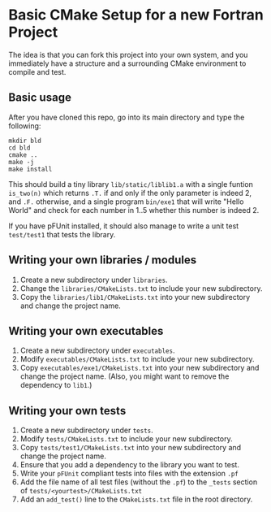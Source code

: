 # Basic CMake Setup for a new Fortran Project

The idea is that you can fork this project into your own system, and you immediately have
a structure and a surrounding CMake environment to compile and test.

## Basic usage

After you have cloned this repo, go into its main directory and type the following:

    mkdir bld
    cd bld
    cmake ..
    make -j
    make install

This should build a tiny library `lib/static/liblib1.a` with a single funtion `is_two(n)`
which returns `.T.` if and only if the only parameter is indeed 2, and `.F.` otherwise,
and a single program `bin/exe1` that will write "Hello World" and check for each number in 1..5 whether
this number is indeed 2.

If you have pFUnit installed, it should also manage to write a unit test `test/test1` that tests the library.

## Writing your own libraries / modules

1. Create a new subdirectory under `libraries`.
2. Change the `libraries/CMakeLists.txt` to include your new subdirectory.
3. Copy the `libraries/lib1/CMakeLists.txt` into your new subdirectory and change the
project name.

## Writing your own executables

1. Create a new subdirectory under `executables`.
2. Modify `executables/CMakeLists.txt` to include your new subdirectory.
3. Copy `executables/exe1/CMakeLists.txt` into your new subdirectory and change
the project name. (Also, you might want to remove the dependency to `lib1`.)

## Writing your own tests

1. Create a new subdirectory under `tests`.
2. Modify `tests/CMakeLists.txt` to include your new subdirectory.
3. Copy `tests/test1/CMakeLists.txt` into your new subdirectory and change
the project name.
4. Ensure that you add a dependency to the library you want to test.
5. Write your `pFUnit` compliant tests into files with the extension `.pf`
6. Add the file name of all test files (without the `.pf`) to the `_tests` section
of `tests/<yourtest>/CMakeLists.txt`
7. Add an `add_test()` line to the `CMakeLists.txt` file in the root directory.
